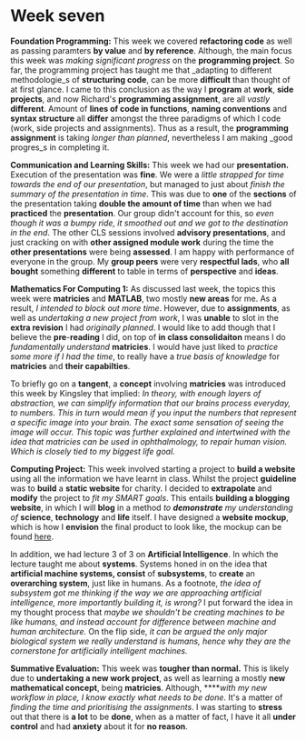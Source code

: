 # Week seven

**Foundation Programming:** This week we covered **refactoring code** as well as passing paramters **by value** and **by reference**. Although, the main focus this week was _making significant progress_ on the **programming project**. So far, the programming project has taught me that _adapting to different methodologie_s of **structuring code**, can be more **difficult** than thought of at first glance. I came to this conclusion as the way I **program** at **work**, **side projects**, and now Richard's **programming assignment**, are all _vastly_ **different**. Amount of **lines of code in functions**, **naming conventions** and **syntax structure** all **differ** amongst the three paradigms of which I code \(work, side projects and assignments\). Thus as a result, the **programming assignment** is taking _longer than planned_, nevertheless I am making _good progres_s in completing it.

**Communication and Learning Skills:** This week we had our **presentation.** Execution of the presentation was **fine**. We were a _little strapped for time towards the end of our presentation_, but managed to just about _finish the summary of the presentation in time_. This was due to **one** of the **sections** of the presentation taking **double the amount of time** than when we had **practiced** the **presentation**. Our group didn't account for this, so _even though it was a bumpy ride, it smoothed out and we got to the destination in the end_. The other CLS sessions involved **advisory presentations**, and just cracking on with **other assigned module work** during the time the **other presentations** were being **assessed**. I am happy with performance of everyone in the group. My **group peers** were very **respectful lads**, who **all bought** something **different** to table in terms of **perspective** and **ideas**.

**Mathematics For Computing 1:** As discussed last week, the topics this week were **matricies** and **MATLAB**, two mostly **new areas** for me. As a result, _I intended to block out more time_. However, due to **assignments**, as well as _undertaking a new project from work_, I was **unable** to slot in the **extra revision** I had _originally planned_. I would like to add though that I believe the **pre**-**reading** I did, on top of **in class consolidaiton** means I do _fundamentally understand_ **matricies**. I would have just liked to _practice some more if I had the time_, to really have a _true basis of knowledge_ for **matricies** and **their capabilties**.

To briefly go on a **tangent**, a **concept** involving **matricies** was introduced this week by Kingsley that implied: _In theory, with enough layers of abstraction, we can simplify information that our brains process everyday, to numbers. This in turn would mean if you input the numbers that represent a specific image into your brain. The exact same sensation of seeing the image will occur. This topic was further explained and intertwined with the idea that matricies can be used in ophthalmology, to repair human vision. Which is closely tied to my biggest life goal._

**Computing Project:** This week involved starting a project to **build a website** using all the information we have learnt in class. Whilst the project **guideline** was to **build** a **static website** for charity. I decided to **extrapolate** and **modify** the project to _fit my SMART goals_. This entails **building a blogging website**, in which I will **blog** in a method _to **demonstrate** my understanding of_ **science**, **technology** and **life** itself. I have designed a **website mockup**, which is how I **envision** the final product to look like, the mockup can be found [here](../computing-project-personal-blogging-website.md).

In addition, we had lecture 3 of 3 on **Artificial Intelligence**. In which the lecture taught me about **systems**. Systems honed in on the idea that **artificial machine systems, consist** of **subsystems**, to **create** an **overarching system**, just like in humans. As a footnote, _the idea of subsystem got me thinking if the way we are approaching artificial intelligence, more importantly building it, is wrong?_ I put forward the idea in my thought process that _maybe we shouldn't be creating machines to be like humans, and instead account for difference between machine and human architecture._ On the flip side, _it can be argued the only major biological system we really understand is humans, hence why they are the cornerstone for artificially intelligent machines._

**Summative Evaluation:** This week was **tougher than normal.** This is likely due to **undertaking a new work project**, as well as learning a mostly **new mathematical concept**, being **matricies**. Although, ****_with my new workflow in place, I know exactly what needs to be done_. It's a matter of _finding the time and prioritising the assignments_. I was starting to **stress** out that there is **a lot** to be **done**, when as a matter of fact, I have it all **under control** and had **anxiety** about it for **no reason**.

